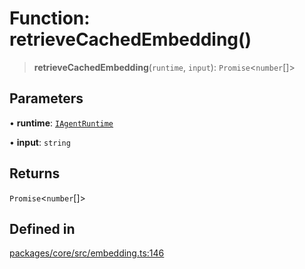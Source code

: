 # Function: retrieveCachedEmbedding()

> **retrieveCachedEmbedding**(`runtime`, `input`): `Promise`\<`number`[]\>

## Parameters

• **runtime**: [`IAgentRuntime`](../interfaces/IAgentRuntime.md)

• **input**: `string`

## Returns

`Promise`\<`number`[]\>

## Defined in

[packages/core/src/embedding.ts:146](https://github.com/elizaos/eliza/blob/7fcf54e7fb2ba027d110afcc319c0b01b3f181dc/packages/core/src/embedding.ts#L146)
